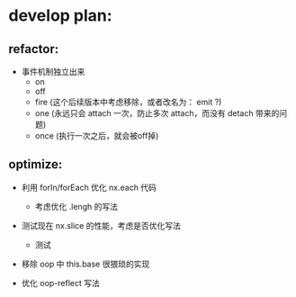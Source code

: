 # develop plan:

## refactor:
+ 事件机制独立出来
  - on
  - off
  - fire (这个后续版本中考虑移除，或者改名为： emit ?)
  - one (永远只会 attach 一次，防止多次 attach，而没有 detach 带来的问题)
  - once (执行一次之后，就会被off掉)

## optimize:
+ 利用 forIn/forEach 优化 nx.each 代码
  - 考虑优化 .lengh 的写法

+ 测试现在 nx.slice 的性能，考虑是否优化写法
  - 测试

+ 移除 oop 中 this.base 很猥琐的实现

+ 优化 oop-reflect 写法
